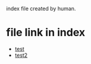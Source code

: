 index file created by human.

# file link in index

- [test](../files/samplefile.txt)
- [test2]('../files/samplefile2.txt')
